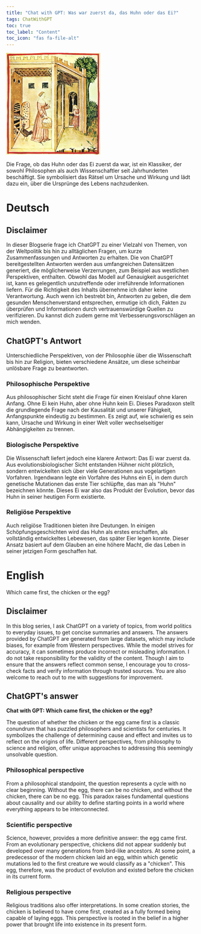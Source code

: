 ```yaml
---
title: "Chat with GPT: Was war zuerst da, das Huhn oder das Ei?"
tags: ChatWithGPT
toc: true
toc_label: "Content"
toc_icon: "fas fa-file-alt"
---
```



<a href="/assets/images/Taccuino_Sanitatis_Chicken_Egg.jpg" class="image-popup" title="Illustration einer Frau, die Hühnereier sammelt, aus Tacuina sanitatis, 14. Jahrhundert.<br/><br/>Illustration of a woman collecting hens' eggs from Tacuina sanitatis, 14th century.">
  <img class="align-center" src="/assets/images/Taccuino_Sanitatis_Chicken_Egg_250x269px.jpg" alt="blabla dem Tacuinum Sanitatis, 14. Jahrhundert.">
</a>

Die Frage, ob das Huhn oder das Ei zuerst da war, ist ein Klassiker, der sowohl Philosophen als auch Wissenschaftler seit Jahrhunderten beschäftigt. Sie symbolisiert das Rätsel um Ursache und Wirkung und lädt dazu ein, über die Ursprünge des Lebens nachzudenken.

# Deutsch

## Disclaimer
In dieser Blogserie frage ich ChatGPT zu einer Vielzahl von Themen, von der Weltpolitik bis hin zu alltäglichen Fragen, um kurze Zusammenfassungen und Antworten zu erhalten. Die von ChatGPT bereitgestellten Antworten werden aus umfangreichen Datensätzen generiert, die möglicherweise Verzerrungen, zum Beispiel aus westlichen Perspektiven, enthalten. Obwohl das Modell auf Genauigkeit ausgerichtet ist, kann es gelegentlich unzutreffende oder irreführende Informationen liefern. Für die Richtigkeit des Inhalts übernehme ich daher keine Verantwortung. Auch wenn ich bestrebt bin, Antworten zu geben, die dem gesunden Menschenverstand entsprechen, ermutige ich dich, Fakten zu überprüfen und Informationen durch vertrauenswürdige Quellen zu verifizieren. Du kannst dich zudem gerne mit Verbesserungsvorschlägen an mich wenden.

## ChatGPT's Antwort

Unterschiedliche Perspektiven, von der Philosophie über die Wissenschaft bis hin zur Religion, bieten verschiedene Ansätze, um diese scheinbar unlösbare Frage zu beantworten.

### Philosophische Perspektive
Aus philosophischer Sicht steht die Frage für einen Kreislauf ohne klaren Anfang. Ohne Ei kein Huhn, aber ohne Huhn kein Ei. Dieses Paradoxon stellt die grundlegende Frage nach der Kausalität und unserer Fähigkeit, Anfangspunkte eindeutig zu bestimmen. Es zeigt auf, wie schwierig es sein kann, Ursache und Wirkung in einer Welt voller wechselseitiger Abhängigkeiten zu trennen.

### Biologische Perspektive
Die Wissenschaft liefert jedoch eine klarere Antwort: Das Ei war zuerst da. Aus evolutionsbiologischer Sicht entstanden Hühner nicht plötzlich, sondern entwickelten sich über viele Generationen aus vogelartigen Vorfahren. Irgendwann legte ein Vorfahre des Huhns ein Ei, in dem durch genetische Mutationen das erste Tier schlüpfte, das man als "Huhn" bezeichnen könnte. Dieses Ei war also das Produkt der Evolution, bevor das Huhn in seiner heutigen Form existierte.

### Religiöse Perspektive
Auch religiöse Traditionen bieten ihre Deutungen. In einigen Schöpfungsgeschichten wird das Huhn als erstes erschaffen, als vollständig entwickeltes Lebewesen, das später Eier legen konnte. Dieser Ansatz basiert auf dem Glauben an eine höhere Macht, die das Leben in seiner jetzigen Form geschaffen hat.


# English

Which came first, the chicken or the egg?

## Disclaimer
In this blog series, I ask ChatGPT on a variety of topics, from world politics to everyday issues, to get concise summaries and answers. The answers provided by ChatGPT are generated from large datasets, which may include biases, for example from Western perspectives. While the model strives for accuracy, it can sometimes produce incorrect or misleading information. I do not take responsibility for the validity of the content. Though I aim to ensure that the answers reflect common sense, I encourage you to cross-check facts and verify information through trusted sources. You are also welcome to reach out to me with suggestions for improvement.

## ChatGPT's answer

**Chat with GPT: Which came first, the chicken or the egg?**

The question of whether the chicken or the egg came first is a classic conundrum that has puzzled philosophers and scientists for centuries. It symbolizes the challenge of determining cause and effect and invites us to reflect on the origins of life. Different perspectives, from philosophy to science and religion, offer unique approaches to addressing this seemingly unsolvable question.

### Philosophical perspective
From a philosophical standpoint, the question represents a cycle with no clear beginning. Without the egg, there can be no chicken, and without the chicken, there can be no egg. This paradox raises fundamental questions about causality and our ability to define starting points in a world where everything appears to be interconnected.

### Scientific perspective
Science, however, provides a more definitive answer: the egg came first. From an evolutionary perspective, chickens did not appear suddenly but developed over many generations from bird-like ancestors. At some point, a predecessor of the modern chicken laid an egg, within which genetic mutations led to the first creature we would classify as a "chicken". This egg, therefore, was the product of evolution and existed before the chicken in its current form.

### Religious perspective
Religious traditions also offer interpretations. In some creation stories, the chicken is believed to have come first, created as a fully formed being capable of laying eggs. This perspective is rooted in the belief in a higher power that brought life into existence in its present form.
